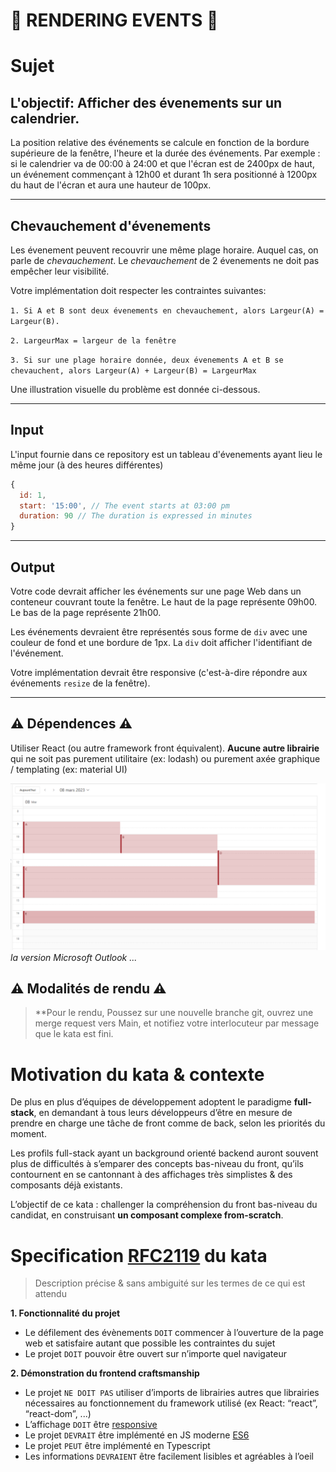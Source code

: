 # 📅 RENDERING EVENTS 📅 

# Sujet


## L'objectif: Afficher des évenements sur un calendrier. 

La position relative des événements se calcule en fonction de la bordure supérieure de la fenêtre, l'heure et la durée des événements.
Par exemple : si le calendrier va de 00:00 à 24:00 et que l'écran est de 2400px de haut, un événement commençant à 12h00 et durant 1h sera positionné à 1200px du haut de l'écran et aura une hauteur de 100px.

___
## Chevauchement d'évenements
Les évenement peuvent recouvrir une même plage horaire. Auquel cas, on parle de _chevauchement_. Le _chevauchement_ de 2 évenements ne doit pas empêcher leur visibilité.


Votre implémentation doit respecter les contraintes suivantes:

`1. Si A et B sont deux évenements en chevauchement, alors Largeur(A) = Largeur(B).`

`2. LargeurMax = largeur de la fenêtre`

`3. Si sur une plage horaire donnée, deux évenements A et B se chevauchent, alors Largeur(A) + Largeur(B) = LargeurMax`

Une illustration visuelle du problème est donnée ci-dessous.



___

## Input

L'input fournie dans ce repository est un tableau d'évenements ayant lieu le même jour (à des heures différentes)


```javascript
{
  id: 1,
  start: '15:00', // The event starts at 03:00 pm
  duration: 90 // The duration is expressed in minutes
}
```
___

## Output


Votre code devrait afficher les événements sur une page Web dans un conteneur couvrant toute la fenêtre.
Le haut de la page représente 09h00. Le bas de la page représente 21h00.

Les événements devraient être représentés sous forme de `div` avec une couleur de fond et une bordure de 1px. La `div` doit afficher l'identifiant de l'événement.

Votre implémentation devrait être responsive (c'est-à-dire répondre aux événements `resize` de la fenêtre).


___
## ⚠️ Dépendences ⚠️

Utiliser React (ou autre framework front équivalent). **Aucune autre librairie** qui ne soit pas purement utilitaire (ex: lodash) ou purement axée graphique / templating (ex: material UI)


![calendar version outlook](media-assets/calendar.png)
_la version Microsoft Outlook ..._

## ⚠️ Modalités de rendu ⚠️

> **Pour le rendu, Poussez sur une nouvelle branche git, ouvrez une merge request vers Main, et notifiez votre interlocuteur par message que le kata est fini.

# Motivation du kata & contexte

De plus en plus d’équipes de développement adoptent le paradigme **full-stack**, en demandant à tous leurs développeurs d’être en mesure de prendre en charge une tâche de front comme de back, selon les priorités du moment. 
 

Les profils full-stack ayant un background orienté backend auront souvent plus de difficultés à s’emparer des concepts bas-niveau du front, qu’ils contournent en se cantonnant à des affichages très simplistes & des composants déjà existants. 

 
L’objectif de ce kata : challenger la compréhension du front bas-niveau du candidat, en construisant **un composant complexe from-scratch**. 

# Specification [RFC2119](https://microformats.org/wiki/rfc-2119-fr) du kata

> Description précise & sans ambiguité sur les termes de ce qui est attendu

**1. Fonctionnalité du projet**
 * Le défilement des évènements `DOIT` commencer à l’ouverture de la page web et satisfaire autant que possible les contraintes du sujet
 * Le projet `DOIT` pouvoir être ouvert sur n’importe quel navigateur 

**2. Démonstration du frontend craftsmanship**
* Le projet `NE DOIT PAS` utiliser d’imports de librairies autres que librairies nécessaires au fonctionnement du framework utilisé (ex React: “react”, “react-dom”, ...) 
* L’affichage `DOIT` être [responsive](https://www.usabilis.com/responsive-web-design-site-web-adaptatif/)
* Le projet `DEVRAIT` être implémenté en JS moderne [ES6](https://www.w3schools.com/js/js_es6.asp) 
* Le projet `PEUT` être implémenté en Typescript 
* Les informations `DEVRAIENT` être facilement lisibles et agréables à l’oeil 
